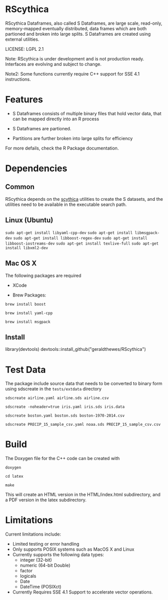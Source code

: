 # RScythica

RScythica Dataframes, also called S Dataframes, are large scale, read-only, memory-mapped
eventually distributed, data frames which are both partioned and
broken into large splits. S Dataframes are created using external utilities.

LICENSE: LGPL 2.1

Note: RScythica is under development and is not production ready. Interfaces are evolving and subject to change.

Note2: Some functions currently require C++ support for SSE 4.1 instructions.

Features
========

* S Dataframes consists of multiple binary files that hold vector data, that can be mapped directly into an R process

* S Dataframes are partioned. 

* Partitions are further broken into large splits for efficiency

For more defails, check the R Package documentation.

Dependencies
============

Common
------

RScythica depends on the [scythica](http://github.com/geraldthewes/scythica) utilities to create the S datasets, and the utilities  need to be available in the executable search path.

Linux (Ubuntu)
---------------

`sudo apt-get install libyaml-cpp-dev`
`sudo apt-get install libmsgpack-dev`
`sudo apt-get install libboost-regex-dev`
`sudo apt-get install libboost-iostreams-dev`
`sudo apt-get install texlive-full`
`sudo apt-get install libxml2-dev`



Mac OS X
--------

The following packages are required


* XCode

* Brew Packages:
 
`brew install boost`

`brew install yaml-cpp`

`brew install msgpack`

Install
-------

library(devtools)
devtools::install_github("geraldthewes/RScythica")


Test Data
=========

The package include source data that needs to be converted to binary form using sdscreate in the `tests/extdata` directory

`sdscreate airline.yaml airline.sds airline.csv`

`sdscreate -noheader=true iris.yaml iris.sds iris.data`

`sdscreate boston.yaml boston.sds boston-1970-2014.csv`

`sdscreate PRECIP_15_sample_csv.yaml noaa.sds PRECIP_15_sample_csv.csv`

Build
=====

The Doxygen file for the C++ code can be created with

`doxygen`

`cd latex`

`make`

This will create an HTML version in the HTML/index.html subdirectory, and a PDF version in the latex subdirectory.

Limitations
===========

Current limitations include:

* Limited testing or error handling
* Only supports POSIX systems such as MacOS X and Linux
* Currently supports the following data types:
    * integer (32-bit)
    * numeric (64-bit Double)
    * factor
    * logicals
    * Date
    * DateTime (POSIXct)
* Currently Requires SSE 4.1 Support to accelerate vector operations.